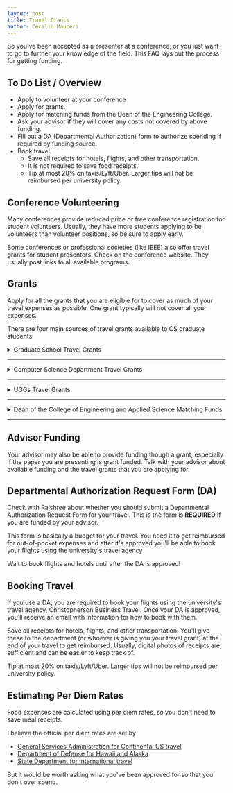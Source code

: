 ```yaml
---
layout: post
title: Travel Grants
author: Cecilia Mauceri
---
```


So you've been accepted as a presenter at a conference, or you just want to go to further your knowledge of the field. This FAQ lays out the process for getting funding.  

## To Do List / Overview

- Apply to volunteer at your conference
- Apply for grants. 
- Apply for matching funds from the Dean of the Engineering College.
- Ask your advisor if they will cover any costs not covered by above funding.
- Fill out a DA (Departmental Authorization) form to authorize spending if required by funding source.
- Book travel. 
	- Save all receipts for hotels, flights, and other transportation. 
	- It is not required to save food receipts. 
	- Tip at most 20% on taxis/Lyft/Uber. Larger tips will not be reimbursed per university policy.

## Conference Volunteering
Many conferences provide reduced price or free conference registration for student volunteers. Usually, they have more students applying to be volunteers than volunteer positions, so be sure to apply early.

Some conferences or professional societies (like IEEE) also offer travel grants for student presenters. Check on the conference website. They usually post links to all available programs.  

## Grants
Apply for all the grants that you are eligible for to cover as much of your travel expenses as possible. One grant typically will not cover all your expenses. 

There are four main sources of travel grants available to CS graduate students. 

<details><summary markdown="span">Graduate School Travel Grants</summary>
<div class="tip" markdown="1">

**[Website](https://www.colorado.edu/graduateschool/awards#Grad_Travel_Grant)**

Cycle : 

- November applications fund travel between January 1, 2018 and March 31, 2018
- March applications fund travel between April 1, 2018 and August 31, 2018
- July applications fund travel between September 1, 2018 and December 31, 2018

Deadline :

- Application is always only open for 48 hours, midnight to midnight
	- November 15-16, 2017
	- March 14-15, 2018
	- July 11-12, 2018

Amount :

- $300 for US conferences
- $500 for international conference

Eligibility :

- Cannot have received travel funding during the last application cycle
- Masters students can receive travel funding once
- PhD students can receive funding twice

</div>
</details>

------------

<details><summary markdown="span">Computer Science Department Travel Grants </summary>
<div class="tip" markdown="1"> 

**[Website](https://www.colorado.edu/cs/current-students/graduate-students/funding-opportunities)**

Cycle :

- Rolling basis throughout academic year until funds are exhausted

Amount : 

- $600 - $1,000

Eligibility :

- Must be presenting a paper
- Priority given to students presenting at national CS meetings
- Students can receive funding once per year
- Recommended that you first apply for a Graduate School Grant (see above)

</div>
</details>

-----------

<details><summary markdown="span">UGGs Travel Grants</summary>
<div class="tip" markdown="1">

**[Website](https://www.colorado.edu/uggs/grants)**

Cycle :

- Fall applications fund travel between August 15th, 2018 and March 1st, 2019
- Spring applications fund travel between March 1st, 2019 and September 1st, 2019

Deadlines : 

- Fall - September 14th 2018 at 5pm
- Spring - TBA

Amount : 

- <= $300 for North American travel only (US, Canada, Mexico)

Eligibility :

- International students check [here](https://orgsync.com/149529/files/1490222/show)
- Students can only receive travel funding once.

</div>
</details>

-----------

<details><summary markdown="span">Dean of the College of Engineering and Applied Science Matching Funds</summary>
<div class="tip" markdown="1">

**[Website](https://www.colorado.edu/engineering-facultystaff/sites/default/files/attached-files/deans_matching_grant_for_student_travel.pdf)**

Cycle :

- Rolling basis throughout academic year until funds are exhausted

Deadline :

- 2 weeks prior to travel

Amount : 

- <=$300 for North American travel
- <=$400 for international travel

Eligibility :

- Must be presenting a paper
- Must have applied for the Graduate School Travel Grant and **have been denied**
- Must be receiving funding from the department or your advisor
- Students can receive funding once per year

</div>
</details>

---------

## Advisor Funding
Your advisor may also be able to provide funding though a grant, especially if the paper you are presenting is grant funded. Talk with your advisor about available funding and the travel grants that you are applying for. 

## Departmental Authorization Request Form (DA)
Check with Rajshree about whether you should submit a Departmental Authorization Request Form for your travel. This is the form is **REQUIRED** if you are funded by your advisor. 

This form is basically a budget for your travel. You need it to get reimbursed for out-of-pocket expenses and after it's approved you'll be able to book your flights using the university's travel agency

Wait to book flights and hotels until after the DA is approved!

## Booking Travel
If you use a DA, you are required to book your flights using the university's travel agency, Christopherson Business Travel. Once your DA is approved, you'll receive an email with information for how to book with them.

Save all receipts for hotels, flights, and other transportation. You'll give these to the department (or whoever is giving you your travel grant) at the end of your travel to get reimbursed. Usually, digital photos of receipts are sufficient and can be easier to keep track of.

Tip at most 20% on taxis/Lyft/Uber. Larger tips will not be reimbursed per university policy.

## Estimating Per Diem Rates
Food expenses are calculated using per diem rates, so you don't need to save meal receipts. 

I believe the official per diem rates are set by 

- [General Services Administration for Continental US travel](https://www.gsa.gov/travel/plan-book/per-diem-rates) 
- [Department of Defense for Hawaii and Alaska](https://www.defensetravel.dod.mil/site/perdiemCalc.cfm) 
- [State Department for international travel](https://aoprals.state.gov/content.asp?content_id=184&menu_id=78)

But it would be worth asking what you've been approved for so that you don't over spend.
